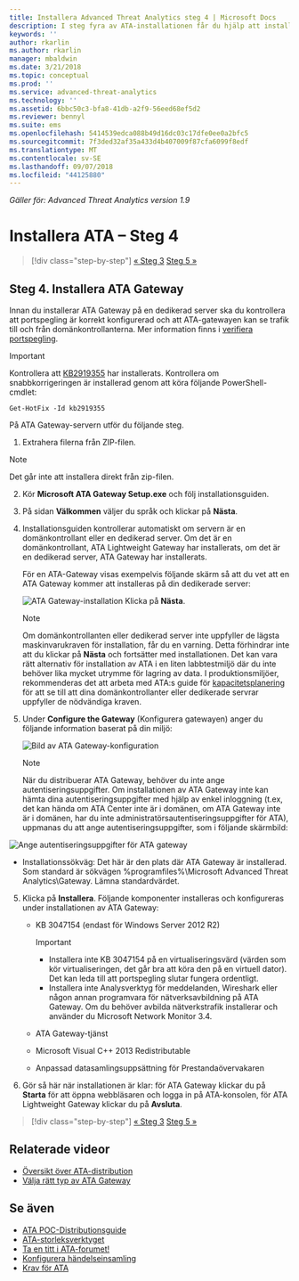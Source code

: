 ```yaml
---
title: Installera Advanced Threat Analytics steg 4 | Microsoft Docs
description: I steg fyra av ATA-installationen får du hjälp att installera ATA Gateway.
keywords: ''
author: rkarlin
ms.author: rkarlin
manager: mbaldwin
ms.date: 3/21/2018
ms.topic: conceptual
ms.prod: ''
ms.service: advanced-threat-analytics
ms.technology: ''
ms.assetid: 6bbc50c3-bfa8-41db-a2f9-56eed68ef5d2
ms.reviewer: bennyl
ms.suite: ems
ms.openlocfilehash: 5414539edca088b49d16dc03c17dfe0ee0a2bfc5
ms.sourcegitcommit: 7f3ded32af35a433d4b407009f87cfa6099f8edf
ms.translationtype: MT
ms.contentlocale: sv-SE
ms.lasthandoff: 09/07/2018
ms.locfileid: "44125880"
---
```

*Gäller för: Advanced Threat Analytics version 1.9*



# <a name="install-ata---step-4"></a>Installera ATA – Steg 4

>[!div class="step-by-step"]
[« Steg 3](install-ata-step3.md)
[Steg 5 »](install-ata-step5.md)

## <a name="step-4-install-the-ata-gateway"></a>Steg 4. Installera ATA Gateway

Innan du installerar ATA Gateway på en dedikerad server ska du kontrollera att portspegling är korrekt konfigurerad och att ATA-gatewayen kan se trafik till och från domänkontrollanterna. Mer information finns i [verifiera portspegling](validate-port-mirroring.md).


> [!IMPORTANT]
> Kontrollera att [KB2919355](http://support.microsoft.com/kb/2919355/) har installerats.  Kontrollera om snabbkorrigeringen är installerad genom att köra följande PowerShell-cmdlet:
>
> `Get-HotFix -Id kb2919355`

På ATA Gateway-servern utför du följande steg.

1.  Extrahera filerna från ZIP-filen. 
> [!NOTE] 
> Det går inte att installera direkt från zip-filen.

2.  Kör **Microsoft ATA Gateway Setup.exe** och följ installationsguiden.

3.  På sidan **Välkommen** väljer du språk och klickar på **Nästa**.

4.  Installationsguiden kontrollerar automatiskt om servern är en domänkontrollant eller en dedikerad server. Om det är en domänkontrollant, ATA Lightweight Gateway har installerats, om det är en dedikerad server, ATA Gateway har installerats. 
    
    För en ATA-Gateway visas exempelvis följande skärm så att du vet att en ATA Gateway kommer att installeras på din dedikerade server:
    
    ![ATA Gateway-installation](media/ata-gw-install.png) Klicka på **Nästa**.

    > [!NOTE] 
    > Om domänkontrollanten eller dedikerad server inte uppfyller de lägsta maskinvarukraven för installation, får du en varning. Detta förhindrar inte att du klickar på **Nästa** och fortsätter med installationen. Det kan vara rätt alternativ för installation av ATA i en liten labbtestmiljö där du inte behöver lika mycket utrymme för lagring av data. I produktionsmiljöer, rekommenderas det att arbeta med ATA:s guide för [kapacitetsplanering](ata-capacity-planning.md) för att se till att dina domänkontrollanter eller dedikerade servrar uppfyller de nödvändiga kraven.

4.  Under **Configure the Gateway** (Konfigurera gatewayen) anger du följande information baserat på din miljö:

    ![Bild av ATA Gateway-konfiguration](media/ata-gw-configure.png)

    > [!NOTE]
    > När du distribuerar ATA Gateway, behöver du inte ange autentiseringsuppgifter. Om installationen av ATA Gateway inte kan hämta dina autentiseringsuppgifter med hjälp av enkel inloggning (t.ex, det kan hända om ATA Center inte är i domänen, om ATA Gateway inte är i domänen, har du inte administratörsautentiseringsuppgifter för ATA), uppmanas du att ange autentiseringsuppgifter, som i följande skärmbild: 

  ![Ange autentiseringsuppgifter för ATA gateway](media/ata-install-credentials.png)

   - Installationssökväg: Det här är den plats där ATA Gateway är installerad. Som standard är sökvägen %programfiles%\Microsoft Advanced Threat Analytics\Gateway. Lämna standardvärdet.
    
5. Klicka på **Installera**. Följande komponenter installeras och konfigureras under installationen av ATA Gateway:

    -   KB 3047154 (endast för Windows Server 2012 R2)

        > [!IMPORTANT]
        > -   Installera inte KB 3047154 på en virtualiseringsvärd (värden som kör virtualiseringen, det går bra att köra den på en virtuell dator). Det kan leda till att portspegling slutar fungera ordentligt. 
        > -   Installera inte Analysverktyg för meddelanden, Wireshark eller någon annan programvara för nätverksavbildning på ATA Gateway. Om du behöver avbilda nätverkstrafik installerar och använder du Microsoft Network Monitor 3.4.

    -   ATA Gateway-tjänst
    -   Microsoft Visual C++ 2013 Redistributable
    -   Anpassad datasamlingsuppsättning för Prestandaövervakaren

5.  Gör så här när installationen är klar: för ATA Gateway klickar du på **Starta** för att öppna webbläsaren och logga in på ATA-konsolen, för ATA Lightweight Gateway klickar du på **Avsluta**.


>[!div class="step-by-step"]
[« Steg 3](install-ata-step3.md)
[Steg 5 »](install-ata-step5.md)


## <a name="related-videos"></a>Relaterade videor
- [Översikt över ATA-distribution](https://channel9.msdn.com/Shows/Microsoft-Security/Overview-of-ATA-Deployment-in-10-Minutes)
- [Välja rätt typ av ATA Gateway](https://channel9.msdn.com/Shows/Microsoft-Security/ATA-Deployment-Choose-the-Right-Gateway-Type)

## <a name="see-also"></a>Se även
- [ATA POC-Distributionsguide](http://aka.ms/atapoc)
- [ATA-storleksverktyget](http://aka.ms/atasizingtool)
- [Ta en titt i ATA-forumet!](https://social.technet.microsoft.com/Forums/security/home?forum=mata)
- [Konfigurera händelseinsamling](configure-event-collection.md)
- [Krav för ATA](ata-prerequisites.md)

